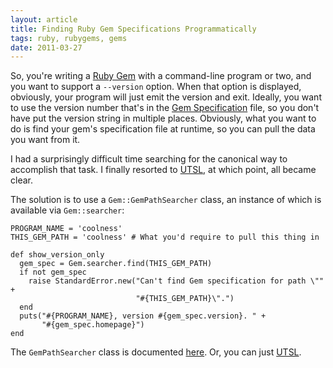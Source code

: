 ```yaml
---
layout: article
title: Finding Ruby Gem Specifications Programmatically
tags: ruby, rubygems, gems
date: 2011-03-27
---
```


So, you're writing a [Ruby Gem][] with a command-line program or two, and
you want to support a `--version` option. When that option is displayed,
obviously, your program will just emit the version and exit. Ideally, you
want to use the version number that's in the [Gem Specification][] file, so
you don't have put the version string in multiple places. Obviously, what
you want to do is find your gem's specification file at runtime, so you can
pull the data you want from it.

I had a surprisingly difficult time searching for the canonical way to
accomplish that task. I finally resorted to [UTSL][], at which point, all
became clear.

The solution is to use a `Gem::GemPathSearcher` class, an instance of which
is available via `Gem::searcher`:

    PROGRAM_NAME = 'coolness'
    THIS_GEM_PATH = 'coolness' # What you'd require to pull this thing in

    def show_version_only
      gem_spec = Gem.searcher.find(THIS_GEM_PATH)
      if not gem_spec
        raise StandardError.new("Can't find Gem specification for path \"" +
                                "#{THIS_GEM_PATH}\".")
      end
      puts("#{PROGRAM_NAME}, version #{gem_spec.version}. " +
           "#{gem_spec.homepage}")
    end

The `GemPathSearcher` class is documented
[here](http://rubygems.rubyforge.org/rubygems-update/Gem/GemPathSearcher.html).
Or, you can just [UTSL][].

[Ruby Gem]: https://rubygems.org/
[Gem Specification]: http://docs.rubygems.org/read/chapter/20
[UTSL]: http://www.catb.org/jargon/html/U/UTSL.html

